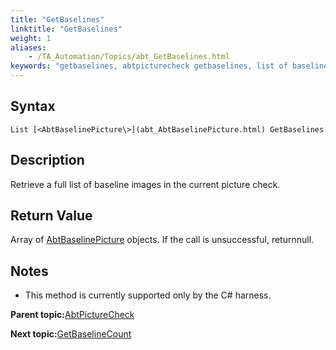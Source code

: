 ```yaml
--- 
title: "GetBaselines"
linktitle: "GetBaselines"
weight: 1
aliases: 
    - /TA_Automation/Topics/abt_GetBaselines.html
keywords: "getbaselines, abtpicturecheck getbaselines, list of baseline images, obtain list of baseline images"
---
```


## Syntax

`List [<AbtBaselinePicture\>](abt_AbtBaselinePicture.html) GetBaselines`

## Description

Retrieve a full list of baseline images in the current picture check.

## Return Value

Array of [AbtBaselinePicture](abt_AbtBaselinePicture.html) objects. If the call is unsuccessful, returnnull.

## Notes

-   This method is currently supported only by the C\# harness.

**Parent topic:**[AbtPictureCheck](/TA_Automation/Topics/abt_AbtPictureCheck.html)

**Next topic:**[GetBaselineCount](/TA_Automation/Topics/abt_GetBaselineCount.html)


